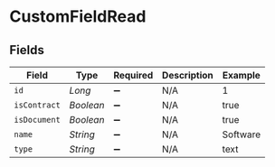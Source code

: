 # CustomFieldRead


## Fields

| Field              | Type               | Required           | Description        | Example            |
| ------------------ | ------------------ | ------------------ | ------------------ | ------------------ |
| `id`               | *Long*             | :heavy_minus_sign: | N/A                | 1                  |
| `isContract`       | *Boolean*          | :heavy_minus_sign: | N/A                | true               |
| `isDocument`       | *Boolean*          | :heavy_minus_sign: | N/A                | true               |
| `name`             | *String*           | :heavy_minus_sign: | N/A                | Software           |
| `type`             | *String*           | :heavy_minus_sign: | N/A                | text               |